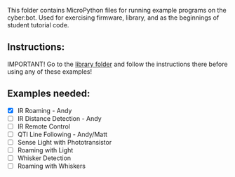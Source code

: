 This folder contains MicroPython files for running example programs on the cyber:bot.  Used for exercising firmware, library, and as the beginnings of student tutorial code.

## Instructions:
IMPORTANT! Go to the [library folder](https://github.com/parallaxinc/cyberbot/tree/master/library) and follow the instructions there before using any of these examples!

## Examples needed:
- [x] IR Roaming - Andy
- [ ] IR Distance Detection - Andy
- [ ] IR Remote Control
- [ ] QTI Line Following - Andy/Matt
- [ ] Sense Light with Phototransistor
- [ ] Roaming with Light
- [ ] Whisker Detection
- [ ] Roaming with Whiskers
